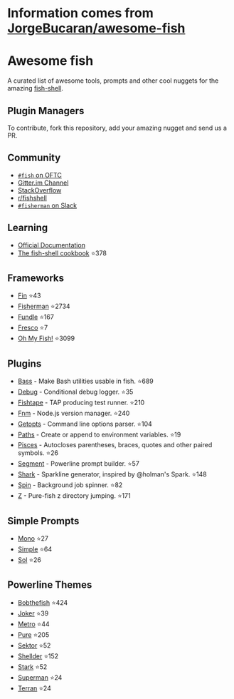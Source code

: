 # Information comes from [JorgeBucaran/awesome-fish](https://github.com/JorgeBucaran/awesome-fish)
# Awesome fish

A curated list of awesome tools, prompts and other cool nuggets for the amazing [fish-shell](https://github.com/fish-shell/fish-shell).

## Plugin Managers

To contribute, fork this repository, add your amazing nugget and send us a PR.

## Community

* [`#fish` on OFTC](https://webchat.oftc.net/?channels=fish)
* [Gitter.im Channel](https://gitter.im/fish-shell/fish-shell)
* [StackOverflow](http://stackoverflow.com/questions/tagged/fish)
* [r/fishshell](https://www.reddit.com/r/fishshell/)
* [`#fisherman` on Slack](https://fisherman-wharf.herokuapp.com)

## Learning

* [Official Documentation](http://fishshell.com/docs/current/index.html)
* [The fish-shell cookbook](https://github.com/JorgeBucaran/fish-shell-cookbook) :star:378

## Frameworks

* [Fin](https://github.com/fisherman/fin) :star:43
* [Fisherman](https://github.com/fisherman/fisherman) :star:2734
* [Fundle](https://github.com/tuvistavie/fundle) :star:167
* [Fresco](https://github.com/masa0x80/fresco) :star:7
* [Oh My Fish!](https://github.com/oh-my-fish/oh-my-fish) :star:3099

## Plugins

* [Bass](https://github.com/edc/bass) - Make Bash utilities usable in fish. :star:689
* [Debug](https://github.com/fisherman/debug) - Conditional debug logger. :star:35
* [Fishtape](https://github.com/fisherman/fishtape) - TAP producing test runner. :star:210
* [Fnm](https://github.com/fisherman/fnm) - Node.js version manager. :star:240
* [Getopts](https://github.com/fisherman/getopts) - Command line options parser. :star:104
* [Paths](https://github.com/fisherman/paths) - Create or append to environment variables. :star:19
* [Pisces](https://github.com/laughedelic/pisces) - Autocloses parentheses, braces, quotes and other paired symbols. :star:26
* [Segment](https://github.com/fisherman/segment) - Powerline prompt builder. :star:57
* [Shark](https://github.com/fisherman/shark) - Sparkline generator, inspired by @holman's Spark. :star:148
* [Spin](https://github.com/fisherman/spin) - Background job spinner. :star:82
* [Z](https://github.com/fisherman/z) - Pure-fish z directory jumping. :star:171

## Simple Prompts

* [Mono](https://github.com/fisherman/mono) :star:27
* [Simple](https://github.com/fisherman/simple) :star:64
* [Sol](https://github.com/fisherman/sol) :star:26

## Powerline Themes

* [Bobthefish](https://github.com/oh-my-fish/theme-bobthefish) :star:424
* [Joker](https://github.com/fisherman/joker) :star:39
* [Metro](https://github.com/fisherman/metro) :star:44
* [Pure](https://github.com/rafaelrinaldi/pure) :star:205
* [Sektor](https://github.com/fisherman/sektor) :star:52
* [Shellder](https://github.com/simnalamburt/shellder) :star:152
* [Stark](https://github.com/fisherman/stark) :star:52
* [Superman](https://github.com/fisherman/superman) :star:24
* [Terran](https://github.com/fisherman/terran) :star:24


